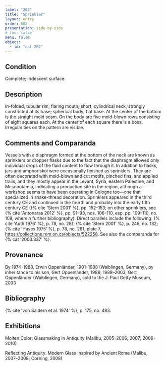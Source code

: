 ```yaml
---
label: "202"
title: "Sprinkler"
layout: entry
order: 602
presentation: side-by-side
# toc: false
menu: false
object:
  - id: "cat-202"
---
```


## Condition

Complete; iridescent surface.

## Description

In-folded, tubular rim; flaring mouth; short, cylindrical neck, strongly constricted at its base; spherical body; flat base. At the center of the bottom is the straight mold seam. On the body are five mold-blown rows consisting of eight squares each. At the center of each square there is a boss. Irregularities on the pattern are visible.

## Comments and Comparanda

Vessels with a diaphragm formed at the bottom of the neck are known as sprinklers or dropper flasks due to the fact that the diaphragm allowed only individual drops of the fluid content to flow through it. In addition to flasks, jars and amphoriskoi were occasionally finished as sprinklers. They are often decorated with mold-blown and cut motifs, pinched fins, and applied trails, and they mostly appear in the Levant, Syria, eastern Palestine, and Mesopotamia, indicating a production site in the region, although a workshop seems to have been operating in Cologne too—one that specialized in snake-thread decoration. Sprinklers appeared in the third century CE and continued in the fourth and probably into the early fifth century CE ({% cite 'Stern 2001' %}, pp. 152–153; on other sprinklers, see {% cite 'Antonaras 2012' %}, pp. 91–93, nos. 106–110, esp. pp. 109–110, no. 108, wherein further bibliography). Direct parallels include the following: {% cite 'Auth 1976' %}, p. 78, no. 281; {% cite 'Stern 2001' %}, p. 246, no. 132; {% cite 'Hayes 1975' %}, p. 78, no. 281, plate 7, <https://collections.rom.on.ca/objects/522258>. See also the comparanda for {% cat '2003.337' %}.

## Provenance

By 1974–1988, Erwin Oppenländer, 1901–1988 (Waiblingen, Germany), by inheritance to his son, Gert Oppenländer, 1988; 1988–2003, Gert Oppenländer (Waiblingen, Germany), sold to the J. Paul Getty Museum, 2003

## Bibliography

{% cite 'von Saldern et al. 1974' %}, p. 175, no. 483.

## Exhibitions

Molten Color: Glassmaking in Antiquity (Malibu, 2005–2006; 2007; 2009–2010)

Reflecting Antiquity: Modern Glass Inspired by Ancient Rome (Malibu, 2007–2008; Corning, 2008)
